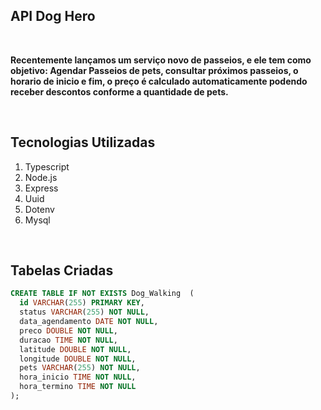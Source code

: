 ## API Dog Hero

<br>

**Recentemente lançamos um serviço novo de passeios, e ele tem como objetivo: Agendar Passeios de pets, consultar próximos passeios, o horario de inicio e fim, o preço é calculado automaticamente podendo receber descontos conforme a quantidade de pets.**

<br>

## Tecnologias Utilizadas

 1. Typescript
 2. Node.js
 5. Express
 6. Uuid
 8. Dotenv
 9. Mysql

<br>

 ## Tabelas Criadas

```sql
CREATE TABLE IF NOT EXISTS Dog_Walking  (
  id VARCHAR(255) PRIMARY KEY,
  status VARCHAR(255) NOT NULL,
  data_agendamento DATE NOT NULL,
  preco DOUBLE NOT NULL,
  duracao TIME NOT NULL,
  latitude DOUBLE NOT NULL,
  longitude DOUBLE NOT NULL,
  pets VARCHAR(255) NOT NULL,
  hora_inicio TIME NOT NULL,
  hora_termino TIME NOT	NULL
);
```